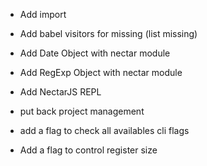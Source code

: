 * Add import

* Add babel visitors for missing (list missing)

* Add Date Object with nectar module

* Add RegExp Object with nectar module

* Add NectarJS REPL

* put back project management

* add a flag to check all availables cli flags

* Add a flag to control register size